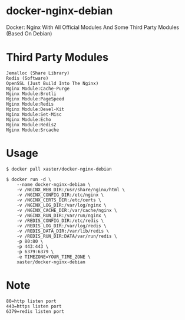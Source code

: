 # docker-nginx-debian
Docker: Nginx With All Official Modules And Some Third Party Modules (Based On Debian)

# Third Party Modules
```
Jemalloc (Share Library)
Redis (Software)
OpenSSL (Just Build Into The Nginx)
Nginx Module:Cache-Purge
Nginx Module:Brotli
Nginx Module:PageSpeed
Nginx Module:Redis
Nginx Module:Devel-Kit
Nginx Module:Set-Misc
Nginx Module:Echo
Nginx Module:Redis2
Nginx Module:Srcache
```

# Usage
```
$ docker pull xaster/docker-nginx-debian

$ docker run -d \
    --name docker-nginx-debian \
    -v /NGINX_WEB_DIR:/usr/share/nginx/html \
    -v /NGINX_CONFIG_DIR:/etc/nginx \
    -v /NGINX_CERTS_DIR:/etc/certs \
    -v /NGINX_LOG_DIR:/var/log/nginx \
    -v /NGINX_CACHE_DIR:/var/cache/nginx \
    -v /NGINX_RUN_DIR:/var/run/nginx \
    -v /REDIS_CONFIG_DIR:/etc/redis \
    -v /REDIS_LOG_DIR:/var/log/redis \
    -v /REDIS_DATA_DIR:/var/lib/redis \
    -v /REDIS_RUN_DIR:DATA/var/run/redis \
    -p 80:80 \
    -p 443:443 \
    -p 6379:6379 \
    -e TIMEZONE=YOUR_TIME_ZONE \
    xaster/docker-nginx-debian
```

# Note
```
80=http listen port
443=https listen port
6379=redis listen port
```
